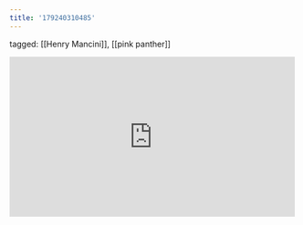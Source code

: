 ```yaml
---
title: '179240310485'
---
```

tagged: [[Henry Mancini]], [[pink panther]]
<iframe allow="accelerometer; autoplay; clipboard-write; encrypted-media; gyroscope; picture-in-picture" allowfullscreen="" frameborder="0" height="281" id="youtube_iframe" src="https://www.youtube.com/embed/Pw5Nvz1FKLY?feature=oembed&amp;enablejsapi=1&amp;origin=https://safe.txmblr.com&amp;wmode=opaque" width="500"></iframe>